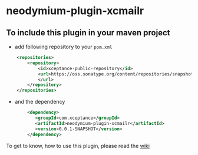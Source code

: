 # neodymium-plugin-xcmailr
## To include this plugin in your maven project

* add following repository to your `pom.xml`
```xml
	<repositories>
		<repository>
			<id>xceptance-public-repository</id>
			<url>https://oss.sonatype.org/content/repositories/snapshots
			</url>
		</repository>
	</repositories>
```
* and the dependency
```xml
        <dependency>
           <groupId>com.xceptance</groupId>
           <artifactId>neodymium-plugin-xcmailr</artifactId>
           <version>0.0.1-SNAPSHOT</version>
        </dependency>
```
To get to know, how to use this plugin, please read the [wiki](https://github.com/Xceptance/neodymium-library/Xcmailr-Plugin)